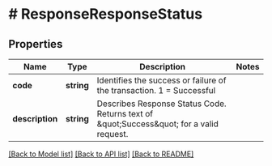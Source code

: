# # ResponseResponseStatus

## Properties

Name | Type | Description | Notes
------------ | ------------- | ------------- | -------------
**code** | **string** | Identifies the success or failure of the transaction.   1 &#x3D; Successful |
**description** | **string** | Describes Response Status Code.  Returns text of \&quot;Success\&quot; for a valid request. |

[[Back to Model list]](../../README.md#models) [[Back to API list]](../../README.md#endpoints) [[Back to README]](../../README.md)
